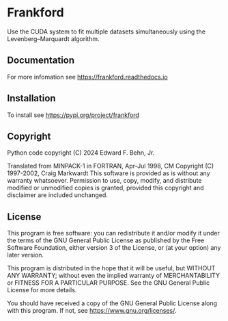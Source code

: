 # Frankford

Use the CUDA system to fit multiple datasets simultaneously using the Levenberg–Marquardt algorithm.

## Documentation

For more infomation see <https://frankford.readthedocs.io>

## Installation

To install see <https://pypi.org/project/frankford>

## Copyright

Python code copyright (C) 2024 Edward F. Behn, Jr.

Translated from MINPACK-1 in FORTRAN, Apr-Jul 1998, CM
Copyright (C) 1997-2002, Craig Markwardt
This software is provided as is without any warranty whatsoever.
Permission to use, copy, modify, and distribute modified or
unmodified copies is granted, provided this copyright and disclaimer
are included unchanged.

## License

This program is free software: you can redistribute it and/or modify
it under the terms of the GNU General Public License as published by
the Free Software Foundation, either version 3 of the License, or
(at your option) any later version.

This program is distributed in the hope that it will be useful,
but WITHOUT ANY WARRANTY; without even the implied warranty of
MERCHANTABILITY or FITNESS FOR A PARTICULAR PURPOSE.  See the
GNU General Public License for more details.

You should have received a copy of the GNU General Public License
along with this program.  If not, see <https://www.gnu.org/licenses/>.
